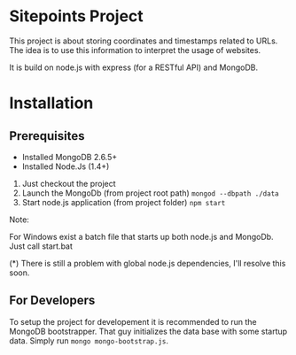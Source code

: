 Sitepoints Project
==================

This project is about storing coordinates and timestamps related to URLs.
The idea is to use this information to interpret the usage of websites.

It is build on node.js with express (for a RESTful API) and MongoDB.

Installation
=============

Prerequisites
-------------

- Installed MongoDB 2.6.5+
- Installed Node.Js (1.4+)

1. Just checkout the project
2. Launch the MongoDb (from project root path)
  `mongod --dbpath ./data`
3. Start node.js application (from project folder)
  `npm start`
  
Note:

For Windows exist a batch file that starts up both node.js and MongoDb.
Just call start.bat


(*) There is still a problem with global node.js dependencies, I'll resolve this soon.

For Developers
--------------

To setup the project for developement it is recommended to run the MongoDB bootstrapper. That guy initializes the data base
with some startup data. Simply run `mongo mongo-bootstrap.js`.








